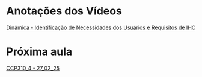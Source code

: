 # Anotações dos Vídeos
[Dinâmica - Identificação de Necessidades dos Usuários e Requisitos de IHC](Dinâmica%20-%20Identificação%20de%20Necessidades%20dos%20Usuários%20e%20Requisitos%20de%20IHC.md)
# Próxima aula
[CCP310_4 - 27_02_25](CCP310_4%20-%2027_02_25.md)